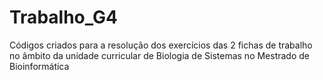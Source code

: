 # Trabalho_G4
Códigos criados para a resolução dos exercícios das 2 fichas de trabalho no âmbito da unidade curricular de Biologia de Sistemas no Mestrado de Bioinformática
